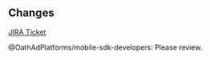 <!-- Please describe all the changes that were done in this PR. -->
## Changes

<!-- Remove this if there is no ticket for this PR. -->
[JIRA Ticket](xxx)

@OathAdPlatforms/mobile-sdk-developers: Please review.
